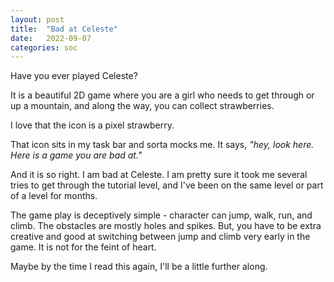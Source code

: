 ```yaml
---
layout: post
title:  "Bad at Celeste"
date:   2022-09-07
categories: soc
---
```


Have you ever played Celeste? 

It is a beautiful 2D game where you are a girl who needs to get through or up a mountain, and along the way, you can collect strawberries. 

I love that the icon is a pixel strawberry. 

That icon sits in my task bar and sorta mocks me. It says, *"hey, look here. Here is a game you are bad at."*

And it is so right. I am bad at Celeste. I am pretty sure it took me several tries to get through the tutorial level, and I've been on the same level or part of a level for months. 

The game play is deceptively simple - character can jump, walk, run, and climb. The obstacles are mostly holes and spikes. But, you have to be extra creative and good at switching between jump and climb very early in the game. It is not for the feint of heart. 

Maybe by the time I read this again, I'll be a little further along. 